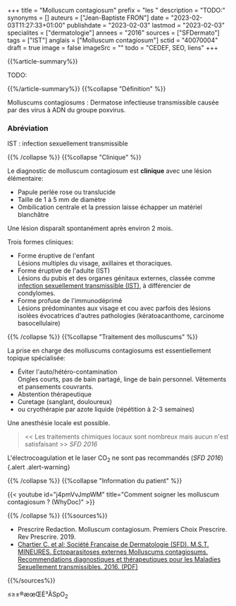 +++
title = "Molluscum contagiosum"
prefix = "les "
description = "TODO:"
synonyms = []
auteurs = ["Jean-Baptiste FRON"]
date = "2023-02-03T11:27:33+01:00"
publishdate = "2023-02-03"
lastmod = "2023-02-03"
specialites = ["dermatologie"]
annees = "2016"
sources = ["SFDermato"]
tags = ["IST"]
anglais = ["Molluscum contagiosum"]
sctid = "40070004"
draft = true
image = false
imageSrc = ""
todo = "CEDEF, SEO, liens"
+++

{{%article-summary%}}

TODO:

{{%/article-summary%}}
{{%collapse "Définition" %}}

Molluscums contagiosums
: Dermatose infectieuse transmissible causée par des virus à ADN du groupe poxvirus.

### Abréviation

IST
: infection sexuellement transmissible

{{% /collapse %}}
{{%collapse "Clinique" %}}

Le diagnostic de molluscum contagiosum est **clinique** avec une lésion élémentaire:

- Papule perlée rose ou translucide
- Taille de 1 à 5 mm de diamètre
- Ombilication centrale et la pression laisse échapper un matériel blanchâtre

Une lésion disparaît spontanément après environ 2 mois.

Trois formes cliniques:

- Forme éruptive de l'enfant  
  Lésions multiples du visage, axillaires et thoraciques.
- Forme éruptive de l'adulte (IST)  
  Lésions du pubis et des organes génitaux externes, classée comme [infection sexuellement transmissible (IST)](/tags/ist/), à différencier de condylomes.
- Forme profuse de l'immunodéprimé  
  Lésions prédominantes aux visage et cou avec parfois des lésions isolées évocatrices d'autres pathologies (kératoacanthome, carcinome basocellulaire)

{{% /collapse %}}
{{%collapse "Traitement des molluscums" %}}

La prise en charge des molluscums contagiosums est essentiellement topique spécialisée:

- Éviter l'auto/hétéro-contamination  
  Ongles courts, pas de bain partagé, linge de bain personnel. Vêtements et pansements couvrants.
- Abstention thérapeutique
- Curetage (sanglant, douloureux)
- ou cryothérapie par azote liquide (répétition à 2-3 semaines)

Une anesthésie locale est possible.

> << Les traitements chimiques locaux sont nombreux mais aucun n'est satisfaisant >> *SFD 2016*

L'électrocoagulation et le laser CO<sub>2</sub> ne sont pas recommandés (*SFD 2016*)
{.alert .alert-warning}

{{% /collapse %}}
{{%collapse "Information du patient" %}}

{{< youtube id="j4pmVvJmpWM" title="Comment soigner les molluscum contagiosum ? (WhyDoc)" >}}

{{% /collapse %}}
{{%sources%}}

- Prescrire Redaction. Molluscum contagiosum. Premiers Choix Prescrire. Rev Prescrire. 2019.
- [Chartier C. et al; Société Française de Dermatologie (SFD). M.S.T. MINEURES. Ectoparasitoses externes Molluscums contagiosums. Recommendations diagnostiques et thérapeutiques pour les Maladies Sexuellement transmissibles. 2016. (PDF)](https://www.sfdermato.org/upload/recommandations/mst-mineures-ectoparasitoses-externes-molluscums-contagiosums-67dc5f3c424280fc386fcc38f4bf22a0.pdf)

{{%/sources%}}

≤≥±®æœŒÈ³ÂSpO<sub>2</sub>
